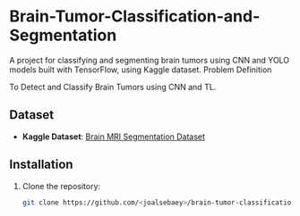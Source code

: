 # Brain-Tumor-Classification-and-Segmentation
A project for classifying and segmenting brain tumors using CNN and YOLO models built with TensorFlow, using Kaggle dataset.
Problem Definition

To Detect and Classify Brain Tumors using CNN and TL.
## Dataset
- **Kaggle Dataset**: [Brain MRI Segmentation Dataset](https://www.kaggle.com/...)

## Installation
1. Clone the repository:
   ```bash
   git clone https://github.com/<joalsebaey>/brain-tumor-classification-segmentation.git
